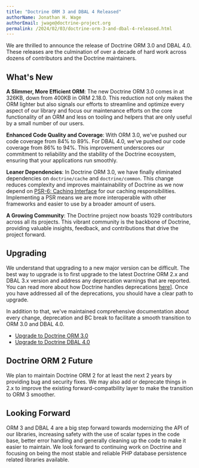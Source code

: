```yaml
---
title: "Doctrine ORM 3 and DBAL 4 Released"
authorName: Jonathan H. Wage
authorEmail: jwage@doctrine-project.org
permalink: /2024/02/03/doctrine-orm-3-and-dbal-4-released.html
---
```


We are thrilled to announce the release of Doctrine ORM 3.0 and DBAL 4.0.
These releases are the culmination of over a decade of hard work across
dozens of contributors and the Doctrine maintainers.

## What's New

**A Slimmer, More Efficient ORM**: The new Doctrine ORM 3.0 comes in at
326KB, down from 400KB in ORM 2.18.0. This reduction not only makes the
ORM lighter but also signals our efforts to streamline and optimize every
aspect of our library and focus our maintenance efforts on the core functionality
of an ORM and less on tooling and helpers that are only useful by a small number
of our users.

**Enhanced Code Quality and Coverage**: With ORM 3.0, we've pushed our
code coverage from 84% to 89%. For DBAL 4.0, we've pushed our code coverage
from 86% to 94%. This improvement underscores our commitment to reliability
and the stability of the Doctrine ecosystem, ensuring that your applications
run smoothly.

**Leaner Dependencies**: In Doctrine ORM 3.0, we have finally eliminated
dependencies on `doctrine/cache` and `doctrine/common`. This change reduces
complexity and improves maintainability of Doctrine as we now depend on
[PSR-6: Caching Interface](https://www.php-fig.org/psr/psr-6/) for our
caching responsibilities. Implementing a PSR means we are more interoperable
with other frameworks and easier to use by a broader amount of users.

**A Growing Community**: The Doctrine project now boasts 1029 contributors
across all its projects. This vibrant community is the backbone of Doctrine,
providing valuable insights, feedback, and contributions that drive the
project forward.

## Upgrading

We understand that upgrading to a new major version can be difficult. The
best way to upgrade is to first upgrade to the latest Doctrine ORM 2.x and
DBAL 3.x version and address any deprecation warnings that are reported. You
can read more about how Doctrine handles deprecations [here](https://www.doctrine-project.org/policies/deprecation.html)].
Once you have addressed all of the deprecations, you should have a clear
path to upgrade.

In addition to that, we've maintained comprehensive documentation about
every change, deprecation and BC break to facilitate a smooth transition
to ORM 3.0 and DBAL 4.0.

- [Upgrade to Doctrine ORM 3.0](https://github.com/doctrine/orm/blob/3.0.x/UPGRADE.md)
- [Upgrade to Doctrine DBAL 4.0](https://github.com/doctrine/dbal/blob/4.0.x/UPGRADE.md)

## Doctrine ORM 2 Future

We plan to maintain Doctrine ORM 2 for at least the next 2 years by providing
bug and security fixes. We may also add or deprecate things in 2.x to improve
the existing forward-compatbility layer to make the transition to ORM 3 smoother.

## Looking Forward

ORM 3 and DBAL 4 are a big step forward towards modernizing the API of our
libraries, increasing safety with the use of scalar types in the code base,
better error handling and generally cleaning up the code to make it easier
to maintain. We look forward to continuing work on Doctrine and focusing on
being the most stable and reliable PHP database persistence related libraries
available.

